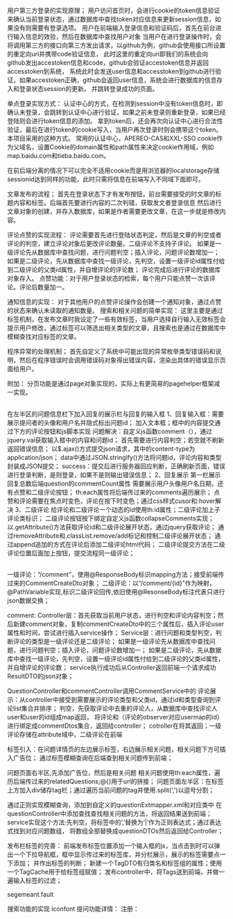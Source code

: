 ##
用户第三方登录的实现原理；
用户访问首页时，会进行cookie的token信息验证来确认当前登录状态，通过数据库中查找token对应信息来更新session信息，如果没有则需要有登录选项。
用户在前端输入登录信息和验证码后，首先在前台进行输入信息的效验，然后在数据库中查找用户对象
当用户在进行登录操作时，会将调用第三方的接口向第三方发出请求，以github为例，github会使用接口所设置的重定向uri并携带code验证信息，
此时这里的重定向uri即我们的系统会向github发出accestoken信息和code，github会验证accestoken信息并返回accesstoken到系统，
系统此时会发送user信息和accesstoken到github进行验证，如果accestoken正确，github会返回user信息，系统会进行数据库的信息存入和登录状态session的更新。
并跳转登录成功的页面。

单点登录实现方式：
认证中心的方式，在检测到session中没有token信息时，即确认未登录，会跳转到认证中心进行验证，如果之前未登录则重新登录，如果已经登陆则会进行token信息的添加。
拿到token后，还会再次向认证中心进行合法性验证，最后在进行token的cookie写入，当用户再次登录时则会携带这个token。本项目采用的这种方式。
常用的认证中心，APEREO-CAS和XXL-SSO
cookie作为父域名，设置Cookie的domain属性和path属性来决定cookie作用域，例如map.baidu.com和tieba.baidu.com。

在前后端分离的情况下可以完全不适用cookie而是用浏览器的localstorage存储sessionid达到同样的功能，此时只需将信息在前端写入不同域下面即可。

文章发布的流程；
首先在登录状态下才有发布按钮，前台需要接受的时文章的标题内容和标签。后端首先要进行内容的二次判错，获取发文者登录信息
然后进行文章对象的创建，并存入数据库，如果是作者需要更改文章，在这一步就是修改内容。

评论点赞的实现流程：
评论需要首先进行登陆状态判定，然后是文章的判空或者评论的判空，建立评论对象后更改评论数量。二级评论不支持子评论。
如果是一级评论先从数据库中查找问题，进行问题判空；插入评论，问题评论数增加一；
如果是二级评论，先从数据库中查找一级评论，先判空，设置一级评论id属性付给到二级评论的父类id属性，并自增评论的评论数；
评论完成后进行评论的数据库对象存入。
点赞功能：对于用户登录状态的检索，每个用户只能点赞一次该评论。评论后数量加一。

通知信息的实现：
对于其他用户的点赞评论操作会创建一个通知对象，通过点赞的状态来确认未读取的通知数量。
搜索和相关问题的简单实现：
这里主要是通过标签机制，在发布文章时我设定了一些有效标签，当用户选择自行输入无效标签会提示用户修改，通过标签可以筛选出相关类型的文章，且搜索也是通过在数据库中模糊查找对应标签的文章。

程序异常的处理机制；
首先自定义了系统中可能出现的异常枚举类型错误码和说明，然后在程序错误时会调用错误码对象得出错误内容，渲染出具体的错误显示页面给用户。

附加：
分页功能是通过page对象实现的，实际上有更简易的pagehelper框架减一实现。
##
在左半区的问题信息栏下加入回复的展示栏与回复的输入框
1、回复输入框：需要展示提问者的头像和用户名并隐式标出问题id；
加入文本框；框中的内容提交通过下方的评论按钮和js脚本实现
问题解决：自定义js函数comment（），通过jquery.val获取输入框中的内容和问题id；
首先需要进行内容判空；若空就不刷新返回错误信息；
以$.ajax()方式提交json请求，其中的content-type为application/json；
data中通过JSON.stringify()方法将问题id，评论内容和类型封装成JSON提交；
success：提交后进行服务器回应判断，正确刷新页面，错误进行登录判断，是则登录，如果不是则输出错误信息；
2、回复展示
第一栏展示回复总数后端question的commentCount属性
需要展示用户头像用户名日期，还有点赞和二级评论按钮；
th:each属性将后端传过来的comments遍历展示；
点赞和评论需要在焦点时变色，评论在按下时变色；通过css样式cusor和:hover解决
3、二级评论
给评论和二级评论一个动态的id使用th:id属性；二级评论加上子评论类标识；
二级评论按钮按下绑定自定义js函数collapseComments实现；
以.getAttribute()方法获取评论id和二级评论展开状态，通过jquery获取评论；
通过removeAttribute和.classList.remove/add标记和控制二级评论展开状态；
通过append追加的方式在评论后添加二级评论html代码；
二级评论提交方法在二级评论位置后面加上按钮，提交流程同一级评论；


##
一级评论：“/comment”，使用@ResponseBody标识mapping方法；接受前端传过来的CommentCreateDto对象；
二级评论：以“/comment/{id}”作为映射，@PathVariable实现,标识二级评论回传,依旧使用@ResonseBody标注代表只进行json数据交换；

comment:
Controller层：首先获取当前用户状态，进行判空和评论内容判空；然后新建comment对象，复制commentCreateDto中的三个属性后，插入评论user属性和时间，尝试进行插入service操作；
Service层：进行问题和类型判空，判断评论的类型是一级评论还是二级评论；
如果是一级评论先从数据库中查找问题，进行问题判空；插入评论，问题评论数增加一；
如果是二级评论，先从数据库中查找一级评论，先判空，设置一级评论id属性付给到二级评论的父类id属性，并自增评论的评论数；
service执行成功后从Controller返回前端一个请求成功ResultDTO的json对象；

QuestionController和commentController调用CommentService中的
评论展示：从controller中接受到需要展示的评论类型和父类id，通过id和类型查询到评论list集合并排序；
判空，先获取评论中去重的评论人，从数据库中查找评论人user和user的id组成map返回，
将评论和（评论的observer对应usermap的id）进行绑定成commentDtos集合，返回给controller；
cotroller在将其返回；一级评论存储在attribute域中，二级评论在前端



标签引入：在问题详情页的左边展示标签，右边展示相关问题，相关问题下方可插入广告位；
通过标签模糊查询在后端查到相关问题传到前端；

问题页面右半区,先添加广告位，然后是相关问题
相关问题使用th:each属性，遍历后端传过来的relatedQuestions;@{}用于url的拼接；
问题页面左半区：在标签上方加入div储存tag栏；通过遍历当前问题的tag并使用.split(',')以逗号分割；

通过正则实现模糊查询，添加到自定义的questionExtmapper.xml和对应类中
在questionController中添加查找查找相关问题的方法，将返回结果送到前端；
service实现这个方法:先判空，将标签中的‘,’替换为‘|’作为正则表达式；通过表达式找到对应问题数组，
将数组全部替换成questionDTOs然后返回给Controller；




发布栏标签的完善：
前端发布标签位置添加一个输入框的js，当点击到时可以弹出一个下拉导航框，框中显示传过来的标签库，并分栏展示，展示的标签需要点一下添加；
并作出标签的判断；
新建一个TagDTO有归类名和标签组的属性；使用一个TagCache用于给标签组赋值；
发布controller中，将Tags送到前端，并做一遍输入标签的过滤；

segemeant.fault

搜索功能的实现
iconfont
提问功能详情：
注册：
